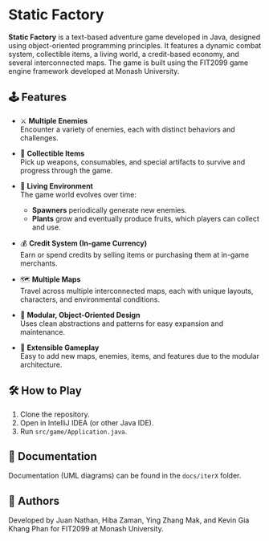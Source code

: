 # Static Factory

**Static Factory** is a text-based adventure game developed in Java, designed using object-oriented programming principles.
It features a dynamic combat system, collectible items, a living world, a credit-based economy, and several interconnected maps. 
The game is built using the FIT2099 game engine framework developed at Monash University.

## 🕹️ Features

- ⚔️ **Multiple Enemies**  
  Encounter a variety of enemies, each with distinct behaviors and challenges.

- 🎒 **Collectible Items**  
  Pick up weapons, consumables, and special artifacts to survive and progress through the game.

- 🌿 **Living Environment**  
  The game world evolves over time:  
  - **Spawners** periodically generate new enemies.  
  - **Plants** grow and eventually produce fruits, which players can collect and use.

- 💰 **Credit System (In-game Currency)**  
  Earn or spend credits by selling items or purchasing them at in-game merchants.

- 🗺️ **Multiple Maps**  
  Travel across multiple interconnected maps, each with unique layouts, characters, and environmental conditions.

- 🧱 **Modular, Object-Oriented Design**  
  Uses clean abstractions and patterns for easy expansion and maintenance.

- 🧩 **Extensible Gameplay**  
  Easy to add new maps, enemies, items, and features due to the modular architecture.

## 🛠️ How to Play

1. Clone the repository.
2. Open in IntelliJ IDEA (or other Java IDE).
3. Run `src/game/Application.java`.

## 📄 Documentation

Documentation (UML diagrams) can be found in the `docs/iterX` folder.

## 👥 Authors

Developed by Juan Nathan, Hiba Zaman, Ying Zhang Mak, and Kevin Gia Khang Phan for FIT2099 at Monash University.
